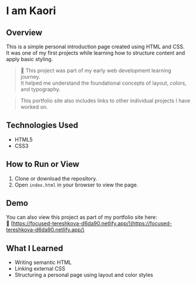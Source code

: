 # I am Kaori

## Overview
This is a simple personal introduction page created using HTML and CSS.  
It was one of my first projects while learning how to structure content and apply basic styling.

> 🧠 This project was part of my early web development learning journey.  
> It helped me understand the foundational concepts of layout, colors, and typography.

> This portfolio site also includes links to other individual projects I have worked on.

## Technologies Used
- HTML5  
- CSS3

## How to Run or View
1. Clone or download the repository.
2. Open `index.html` in your browser to view the page.

## Demo
You can also view this project as part of my portfolio site here:  
🔗 [https://focused-tereshkova-d6da90.netlify.app/](https://focused-tereshkova-d6da90.netlify.app/)

## What I Learned
- Writing semantic HTML  
- Linking external CSS  
- Structuring a personal page using layout and color styles
